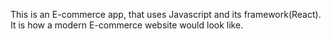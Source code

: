 This is an E-commerce app, that uses Javascript and its framework(React). It is how a modern E-commerce website would look like.
